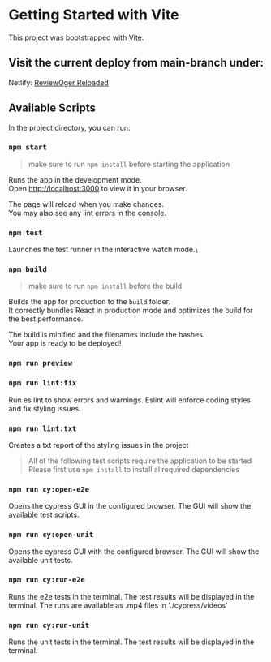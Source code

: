 # Getting Started with Vite

This project was bootstrapped with [Vite](https://vitejs.dev/guide/).


## Visit the current deploy from main-branch under:

Netlify: [ReviewOger Reloaded](https://reviewogerreloaded.netlify.app)

## Available Scripts


In the project directory, you can run:

### `npm start`
> make sure to run `npm install` before starting the application

Runs the app in the development mode.\
Open [http://localhost:3000](http://localhost:3000) to view it in your browser.

The page will reload when you make changes.\
You may also see any lint errors in the console.

### `npm test`

Launches the test runner in the interactive watch mode.\

### `npm build`
> make sure to run `npm install` before the build

Builds the app for production to the `build` folder.\
It correctly bundles React in production mode and optimizes the build for the best performance.

The build is minified and the filenames include the hashes.\
Your app is ready to be deployed!

### `npm run preview`


### `npm run lint:fix`

Run es lint to show errors and warnings. Eslint will enforce coding styles and fix styling issues.

### `npm run lint:txt`

Creates a txt report of the styling issues in the project


> All of the following test scripts require the application to be started
> Please first use `npm install` to install al required dependencies

### `npm run cy:open-e2e`

Opens the cypress GUI in the configured browser. The GUI
will show the available test scripts.

### `npm run cy:open-unit`

Opens the cypress GUI with the configured browser. The GUI
will show the available unit tests.

### `npm run cy:run-e2e`

Runs the e2e tests in the terminal. The test results will be displayed
in the terminal. The runs are available as .mp4 files in './cypress/videos'


### `npm run cy:run-unit`

Runs the unit tests in the terminal. The test results will be displayed
in the terminal.

